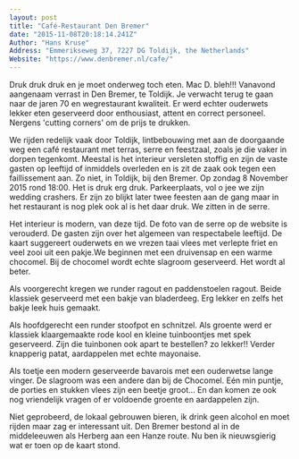 ```yaml
---
layout: post
title: "Café-Restaurant Den Bremer"
date: "2015-11-08T20:18:14.241Z"
Author: "Hans Kruse"
Address: "Emmerikseweg 37, 7227 DG Toldijk, the Netherlands"
Website: "https://www.denbremer.nl/cafe/"
---
```

Druk druk druk en je moet onderweg toch eten. Mac D. bleh!!! Vanavond aangenaam verrast in Den Bremer, te Toldijk. Je verwacht terug te gaan naar de jaren 70 en wegrestaurant kwaliteit. Er werd echter ouderwets lekker eten geserveerd door enthousiast, attent en correct personeel. Nergens 'cutting corners' om de prijs te drukken.

<!--more-->

We rijden redelijk vaak door Toldijk, lintbebouwing met aan de doorgaande weg een café restaurant met terras, serre en feestzaal, zoals je die vaker in dorpen tegenkomt. Meestal is het interieur versleten stoffig en zijn de vaste gasten op leeftijd of inmiddels overleden en is zit de zaak ook tegen een faillissement aan. Zo niet, in Toldijk, bij den Bremer. Op zondag 8 November 2015 rond 18:00. Het is druk erg druk. Parkeerplaats, vol o jee we zijn wedding crashers. Er zijn zo blijkt later twee feesten aan de gang maar in het restaurant is nog plek ook al is het daar druk. We zitten in de serre.

Het interieur is modern, van deze tijd. De foto van de serre op de website is verouderd. De gasten zijn over het algemeen van respectabele leeftijd. De kaart suggereert ouderwets en we vrezen taai vlees met verlepte friet en veel zooi uit een pakje.We beginnen met een druivensap en een warme chocomel. Bij de chocomel wordt echte slagroom geserveerd. Het wordt al beter.

Als voorgerecht kregen we runder ragout en paddenstoelen ragout. Beide klassiek geserveerd met een bakje van bladerdeeg. Erg lekker en zelfs het bakje leek huis gemaakt.  

Als hoofdgerecht een runder stoofpot en schnitzel. Als groente werd er klassiek klaargemaakte rode kool en kleine tuinboontjes met spek geserveerd. Zijn die tuinbonen ook apart te bestellen? zo lekker!! Verder knapperig patat, aardappelen met echte mayonaise.  

Als toetje een modern geserveerde bavarois met een ouderwetse lange vinger. De slagroom was een andere dan bij de Chocomel. Eén min puntje, de porties en stukken vlees zijn een beetje groot... En dan komen ze ook nog vriendelijk vragen of er voldoende groente en aardappelen zijn.  

Niet geprobeerd, de lokaal gebrouwen bieren, ik drink geen alcohol en moet rijden maar zag er interessant uit. Den Bremer bestond al in de middeleeuwen als Herberg aan een Hanze route. Nu ben ik nieuwsgierig wat er toen op de kaart stond.
